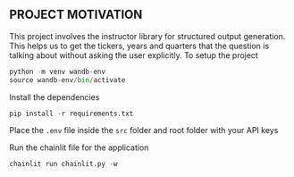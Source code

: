 ## PROJECT MOTIVATION

This project involves the instructor library for structured output generation. This helps us to get the tickers, years and quarters that the question is talking about without asking the user explicitly. To setup the project

```python
python -m venv wandb-env
source wandb-env/bin/activate
```

Install the dependencies

```python
pip install -r requirements.txt
```

Place the `.env` file inside the `src` folder and root folder with your API keys

Run the chainlit file for the application

```python
chainlit run chainlit.py -w
```
